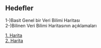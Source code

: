 ## Hedefler

1-)Basit Genel bir Veri Bilimi Haritası <br>
2-)Bilinen Veri Bilimi Haritasının açıklamaları


[1. Harita](https://github.com/AMAI-GmbH/AI-Expert-Roadmap)<br>
[2. Harita](https://github.com/AMAI-GmbH/AI-Expert-Roadmap)<br>
